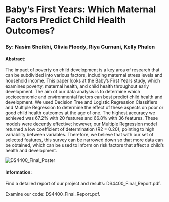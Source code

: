 # Baby’s First Years: Which Maternal Factors Predict Child Health Outcomes?
### By: Nasim Sheikhi, Olivia Floody, Riya Gurnani, Kelly Phalen 

#### Abstract: 
The impact of poverty on child development is a key area of research that can be subdivided into various factors, including maternal stress levels and household income. This paper looks at the Baby’s First Years study, which examines poverty, maternal health, and child health throughout early development. The aim of our data analysis is to determine which socioeconomic and environmental factors can best predict child health and development. We used Decision Tree and Logistic Regression Classifiers and Multiple Regression to determine the effect of these aspects on poor or good child health outcomes at the age of one. The highest accuracy we achieved was 67.2% with 20 features and 66.8% with 36 features. These models were decently effective; however, our Multiple Regression model returned a low coefficient of determination (R2 = 0.20), pointing to high variability between variables. Therefore, we believe that with our set of selected features, this survey can be narrowed down so that more data can be obtained, which can be used to inform on risk factors that affect a child’s health and development. <br> 

![DS4400_Final_Poster](https://github.com/nasim-sheikhi/DS4400-BFY-Study-Analysis/assets/52977681/bdb8466b-b9c8-4724-83ce-c226dd0b0482)


#### Information:
Find a detailed report of our project and results: DS4400_Final_Report.pdf. <br>  
Examine our code: DS4400_Final_Report.pdf. <br>  

